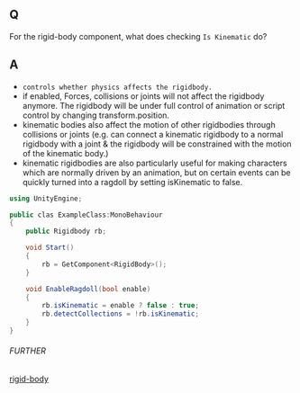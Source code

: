 ## Q
For the rigid-body component, what does checking `Is Kinematic` do?

## A
* `controls whether physics affects the rigidbody.`
* if enabled, Forces, collisions or joints will not affect the rigidbody anymore. The rigidbody will be under full control of animation or script control by changing transform.position.
* kinematic bodies also affect the motion of other rigidbodies through collisions or joints (e.g. can connect a kinematic rigidbody to a normal rigidbody with a joint & the rigidbody will be constrained with the motion of the kinematic body.) 
* kinematic rigidbodies are also particularly useful for making characters which are normally driven by an animation, but on certain events can be quickly turned into a ragdoll by setting isKinematic to false.

```c#
using UnityEngine;

public clas ExampleClass:MonoBehaviour
{
	public Rigidbody rb;

	void Start()
	{
		rb = GetComponent<RigidBody>();
	}

	void EnableRagdoll(bool enable)
	{
		rb.isKinematic = enable ? false : true;
		rb.detectCollections = !rb.isKinematic;
	}
}
```

###### FURTHER
[rigid-body](./../../engine/unity/physics/rigid-body/)